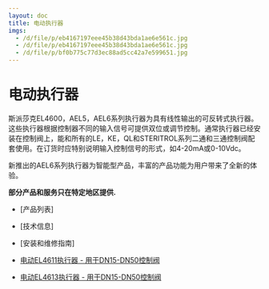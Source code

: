 ```yaml
---
layout: doc
title: 电动执行器
imgs:
  - /d/file/p/eb4167197eee45b38d43bda1ae6e561c.jpg
  - /d/file/p/eb4167197eee45b38d43bda1ae6e561c.jpg
  - /d/file/p/bf0b775c77d3ec88ad5cc42a7e599651.jpg
---
```


# 电动执行器

斯派莎克EL4600，AEL5，AEL6系列执行器为具有线性输出的可反转式执行器。这些执行器根据控制器不同的输入信号可提供双位或调节控制。通常执行器已经安装在控制阀上，能和所有的LE，KE，QL和STERITROL系列二通和三通控制阀配套使用。在订货时应特别说明输入控制信号的形式，如4-20mA或0-10Vdc。

新推出的AEL6系列执行器为智能型产品，丰富的产品功能为用户带来了全新的体验。

**部分产品和服务只在特定地区提供.**

- [产品列表]
- [技术信息]
- [安装和维修指南]

- [电动EL4611执行器 - 用于DN15-DN50控制阀](/electric-actuators/EL4611.html '电动EL4611执行器 - 用于DN15-DN50控制阀')
- [电动EL4613执行器 - 用于DN15-DN50控制阀](/electric-actuators/EL4613.html '电动EL4613执行器 - 用于DN15-DN50控制阀')
